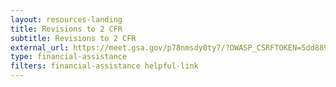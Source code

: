 ```yaml
---
layout: resources-landing
title: Revisions to 2 CFR
subtitle: Revisions to 2 CFR 
external_url: https://meet.gsa.gov/p78nmsdy0ty7/?OWASP_CSRFTOKEN=5dd88967c74c3a49bed884327df076ffa70850770d68bfcca5e163d92b97c365&proto=true
type: financial-assistance
filters: financial-assistance helpful-link
---
```





